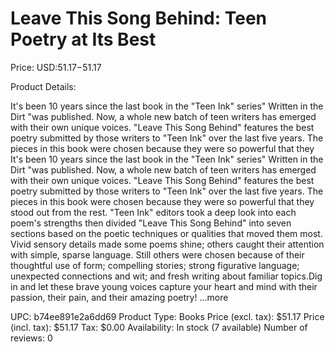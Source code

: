 # Leave This Song Behind: Teen Poetry at Its Best

Price: USD:$51.17-$51.17

Product Details:

It's been 10 years since the last book in the "Teen Ink" series" Written in the Dirt "was published. Now, a whole new batch of teen writers has emerged with their own unique voices. "Leave This Song Behind" features the best poetry submitted by those writers to "Teen Ink" over the last five years. The pieces in this book were chosen because they were so powerful that they It's been 10 years since the last book in the "Teen Ink" series" Written in the Dirt "was published. Now, a whole new batch of teen writers has emerged with their own unique voices. "Leave This Song Behind" features the best poetry submitted by those writers to "Teen Ink" over the last five years. The pieces in this book were chosen because they were so powerful that they stood out from the rest. "Teen Ink" editors took a deep look into each poem's strengths then divided "Leave This Song Behind" into seven sections based on the poetic techniques or qualities that moved them most. Vivid sensory details made some poems shine; others caught their attention with simple, sparse language. Still others were chosen because of their thoughtful use of form; compelling stories; strong figurative language; unexpected connections and wit; and fresh writing about familiar topics.Dig in and let these brave young voices capture your heart and mind with their passion, their pain, and their amazing poetry! ...more

UPC: b74ee891e2a6dd69
Product Type: Books
Price (excl. tax): $51.17
Price (incl. tax): $51.17
Tax: $0.00
Availability: In stock (7 available)
Number of reviews: 0